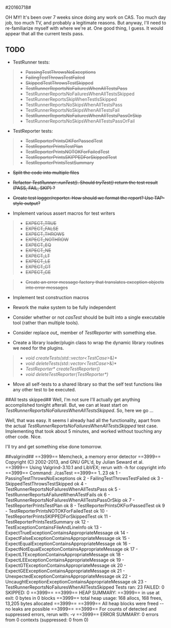 #20160718#

OH MY!  It's been over 7 weeks since doing any work on CAS.  Too much day job, too much TV, and probably a legitimate reasons.  But anyway, I'll need to re-familiarize myself with where we're at.  One good thing, I guess.  It would appear that all the current tests pass.

**TODO**
--------
* TestRunner tests:

>* <del>PassingTestThrowsNoExceptions</del>
>* <del>FailingTestThrowsTestFailed</del>
>* <del>SkippedTestThrowsTestSkipped</del>
>* <del>TestRunnerReportsNoFailuresWhenAllTestsPass</del>
>* TestRunnerReportsNoFailuresWhenAllTestsSkipped
>* TestRunnerReportsSkipWhenTestIsSkipped
>* TestRunnerReportsNoSkipsWhenAllTestsPass
>* TestRunnerReportsNoSkipsWhenAllTestsFail
>* <del>TestRunnerReportsNoFailuresWhenAllTestsPassOrSkip</del>
>* TestRunnerReportsNoSkipsWhenAllTestsPassOrFail

* TestReporter tests:
>* <del>TestReporterPrintsOKForPassedTest</del>
>* <del>TestReporterPrintsTestPlan</del>
>* <del>TestReporterPrintsNOTOKForFailedTest</del>
>* <del>TestReporterPrintsSKIPPEDForSkippedTest</del>
>* <del>TestReporterPrintsTestSummary</del>

* <del>Split the code into multiple files</del>
* <del>Refactor *TestRunner::runTest()*.  Should *tryTest()* return the test result (PASS, FAIL, SKIP) ?</del>
* <del>Create test logger/reporter.  How should we format the report?  Use TAP-style output?</del>

* Implement various assert macros for test writers
>* <del>EXPECT_TRUE</del>
>* <del>EXPECT_FALSE</del>
>* <del>EXPECT_THROWS</del>
>* <del>EXPECT_NOTHROW</del>
>* <del>EXPECT_EQ</del>
>* <del>EXPECT_NE<del>
>* <del>EXPECT_LT</del>
>* <del>EXPECT_LE</del>
>* <del>EXPECT_GT</del>
>* <del>EXPECT_GE<del>

>* <del>Create an error message factory that translates exception objects into
error messages</del>

* Implement test construction macros

* Rework the make system to be fully independent
* Consider whether or not *casTest* should be built into a single executable tool (rather than multiple tools).
* Consider replace *out_* member of *TestReporter* with something else.

* Create a library loader/plugin class to wrap the dynamic library routines we need for the plugins.
>* *void createTests(std::vector<TestCase*>&)*
>* *void deleteTests(std::vector<TestCase*>&)*
>* *TestReporter\* createTestReporter()*
>* *void deleteTestReporter(TestReporter\*)*

* Move all self-tests to a shared library so that the self test functions like any other test to be executed.


##All tests skipped##
Well, I'm not sure I'll actually get anything accomplished tonight afterall. But, we can at least start on *TestRunnerReportsNoFailuresWhenAllTestsSkipped*.
So, here we go ...


Well, that was easy.  It seems I already had all the functionality, apart from the actual *TestRunnerReportsNoFailuresWhenAllTestsSkipped* test case.  Implementing that took about 5 minutes, and worked without touching any other code.  Nice.

I'll try and get something else done tomorrow.

##valgrind##
	==3999== Memcheck, a memory error detector
	==3999== Copyright (C) 2002-2013, and GNU GPL'd, by Julian Seward et al.
	==3999== Using Valgrind-3.10.1 and LibVEX; rerun with -h for copyright info
	==3999== Command: ./casTest
	==3999== 
	1..23
	ok 1 - PassingTestThrowsNoExceptions
	ok 2 - FailingTestThrowsTestFailed
	ok 3 - SkippedTestThrowsTestSkipped
	ok 4 - TestRunnerReportsNoFailuresWhenAllTestsPass
	ok 5 - TestRunnerReportsAFailureWhenATestFails
	ok 6 - TestRunnerReportsNoFailuresWhenAllTestsPassOrSkip
	ok 7 - TestReporterPrintsTestPlan
	ok 8 - TestReporterPrintsOKForPassedTest
	ok 9 - TestReporterPrintsNOTOKForFailedTest
	ok 10 - TestReporterPrintsSKIPPEDForSkippedTest
	ok 11 - TestReporterPrintsTestSummary
	ok 12 - TestExceptionContainsFileAndLineInfo
	ok 13 - ExpectTrueExceptionContainsAppropriateMessage
	ok 14 - ExpectFalseExceptionContainsAppropriateMessage
	ok 15 - ExpectEqualExceptionContainsAppropriateMessage
	ok 16 - ExpectNotEqualExceptionContainsAppropriateMessage
	ok 17 - ExpectLTExceptionContainsAppropriateMessage
	ok 18 - ExpectLEExceptionContainsAppropriateMessage
	ok 19 - ExpectGTExceptionContainsAppropriateMessage
	ok 20 - ExpectGEExceptionContainsAppropriateMessage
	ok 21 - UnexpectedExceptionContainsAppropriateMessage
	ok 22 - UncaughtExceptionExceptionContainsAppropriateMessage
	ok 23 - TestRunnerReportsNoFailuresWhenAllTestsSkipped
	Tests ran: 23
	FAILED: 0
	SKIPPED: 0
	==3999== 
	==3999== HEAP SUMMARY:
	==3999==     in use at exit: 0 bytes in 0 blocks
	==3999==   total heap usage: 168 allocs, 168 frees, 13,205 bytes allocated
	==3999== 
	==3999== All heap blocks were freed -- no leaks are possible
	==3999== 
	==3999== For counts of detected and suppressed errors, rerun with: -v
	==3999== ERROR SUMMARY: 0 errors from 0 contexts (suppressed: 0 from 0)

